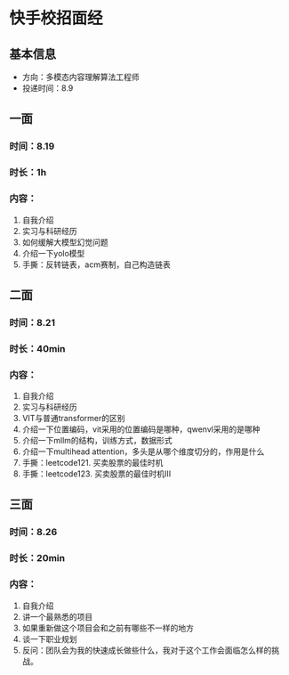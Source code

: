 # 快手校招面经
## 基本信息
- 方向：多模态内容理解算法工程师
- 投递时间：8.9
## 一面
### 时间：8.19
### 时长：1h
### 内容：
1. 自我介绍
2. 实习与科研经历
3. 如何缓解大模型幻觉问题
4. 介绍一下yolo模型
5. 手撕：反转链表，acm赛制，自己构造链表
## 二面
### 时间：8.21
### 时长：40min
### 内容：
1. 自我介绍
2. 实习与科研经历
3. VIT与普通transformer的区别
4. 介绍一下位置编码，vit采用的位置编码是哪种，qwenvl采用的是哪种
5. 介绍一下mllm的结构，训练方式，数据形式
6. 介绍一下multihead attention，多头是从哪个维度切分的，作用是什么
7. 手撕：leetcode121. 买卖股票的最佳时机
8. 手撕：leetcode123. 买卖股票的最佳时机Ⅲ
## 三面
### 时间：8.26
### 时长：20min
### 内容：
1. 自我介绍
2. 讲一个最熟悉的项目
3. 如果重新做这个项目会和之前有哪些不一样的地方
4. 谈一下职业规划
5. 反问：团队会为我的快速成长做些什么，我对于这个工作会面临怎么样的挑战。
